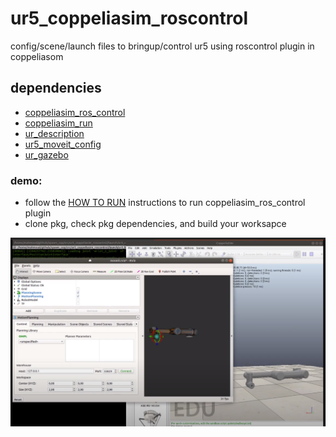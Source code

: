 # ur5_coppeliasim_roscontrol
config/scene/launch files to bringup/control ur5 using roscontrol plugin in coppeliasom

## dependencies
* [coppeliasim_ros_control](https://github.com/tud-cor/coppeliasim_ros_control)
* [coppeliasim_run](https://github.com/tud-cor/coppeliasim_run)
* [ur_description](https://github.com/ros-industrial/universal_robot)
* [ur5_moveit_config](https://github.com/ros-industrial/universal_robot)
* [ur_gazebo](https://github.com/ros-industrial/universal_robot)

### demo:
* follow the [HOW TO RUN](README) instructions to run coppeliasim_ros_control plugin 
* clone pkg, check pkg dependencies, and build your worksapce

[![IMAGE](video.png)](https://www.youtube.com/watch?v=2KqA-2pOi4A)




